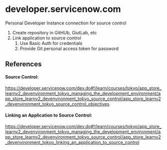 # developer.servicenow.com
Personal Developer Instance connection for source control

1. Create repository in GitHUb, GiutLab, etc
2. Link application to source control
    1. Use Basic Auth for credentials
    2. Provide Git personal access token for password


## References

#### Source Control:
https://developer.servicenow.com/dev.do#!/learn/courses/tokyo/app_store_learnv2_devenvironment_tokyo_managing_the_development_environment/app_store_learnv2_devenvironment_tokyo_source_control/app_store_learnv2_devenvironment_tokyo_source_control_objectives

#### Linking an Application to Source Control:
https://developer.servicenow.com/dev.do#!/learn/courses/tokyo/app_store_learnv2_devenvironment_tokyo_managing_the_development_environment/app_store_learnv2_devenvironment_tokyo_source_control/app_store_learnv2_devenvironment_tokyo_linking_an_application_to_source_control
